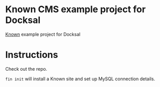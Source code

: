 # Known CMS example project for Docksal

[Known](https://github.com/idno/known) example project for Docksal

# Instructions

Check out the repo.

`fin init` will install a Known site and set up MySQL connection details.
